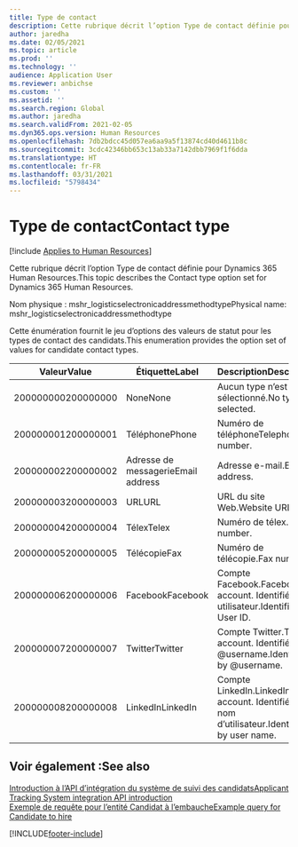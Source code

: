 ```yaml
---
title: Type de contact
description: Cette rubrique décrit l’option Type de contact définie pour Dynamics 365 Human Resources.
author: jaredha
ms.date: 02/05/2021
ms.topic: article
ms.prod: ''
ms.technology: ''
audience: Application User
ms.reviewer: anbichse
ms.custom: ''
ms.assetid: ''
ms.search.region: Global
ms.author: jaredha
ms.search.validFrom: 2021-02-05
ms.dyn365.ops.version: Human Resources
ms.openlocfilehash: 7db2bdcc45d057ea6aa9a5f13874cd40d4611b8c
ms.sourcegitcommit: 3cdc42346bb653c13ab33a7142dbb7969f1f6dda
ms.translationtype: HT
ms.contentlocale: fr-FR
ms.lasthandoff: 03/31/2021
ms.locfileid: "5798434"
---
```

# <a name="contact-type"></a><span data-ttu-id="70fe2-103">Type de contact</span><span class="sxs-lookup"><span data-stu-id="70fe2-103">Contact type</span></span>

[!include [Applies to Human Resources](../includes/applies-to-hr.md)]

<span data-ttu-id="70fe2-104">Cette rubrique décrit l’option Type de contact définie pour Dynamics 365 Human Resources.</span><span class="sxs-lookup"><span data-stu-id="70fe2-104">This topic describes the Contact type option set for Dynamics 365 Human Resources.</span></span>

<span data-ttu-id="70fe2-105">Nom physique : mshr_logisticselectronicaddressmethodtype</span><span class="sxs-lookup"><span data-stu-id="70fe2-105">Physical name: mshr_logisticselectronicaddressmethodtype</span></span>

<span data-ttu-id="70fe2-106">Cette énumération fournit le jeu d’options des valeurs de statut pour les types de contact des candidats.</span><span class="sxs-lookup"><span data-stu-id="70fe2-106">This enumeration provides the option set of values for candidate contact types.</span></span> 

| <span data-ttu-id="70fe2-107">Valeur</span><span class="sxs-lookup"><span data-stu-id="70fe2-107">Value</span></span> | <span data-ttu-id="70fe2-108">Étiquette</span><span class="sxs-lookup"><span data-stu-id="70fe2-108">Label</span></span> | <span data-ttu-id="70fe2-109">Description</span><span class="sxs-lookup"><span data-stu-id="70fe2-109">Description</span></span> |
| --- | --- | --- |
| <span data-ttu-id="70fe2-110">200000000</span><span class="sxs-lookup"><span data-stu-id="70fe2-110">200000000</span></span> | <span data-ttu-id="70fe2-111">None</span><span class="sxs-lookup"><span data-stu-id="70fe2-111">None</span></span> | <span data-ttu-id="70fe2-112">Aucun type n’est sélectionné.</span><span class="sxs-lookup"><span data-stu-id="70fe2-112">No type is selected.</span></span> |
| <span data-ttu-id="70fe2-113">200000001</span><span class="sxs-lookup"><span data-stu-id="70fe2-113">200000001</span></span> | <span data-ttu-id="70fe2-114">Téléphone</span><span class="sxs-lookup"><span data-stu-id="70fe2-114">Phone</span></span> | <span data-ttu-id="70fe2-115">Numéro de téléphone</span><span class="sxs-lookup"><span data-stu-id="70fe2-115">Telephone number.</span></span> |
| <span data-ttu-id="70fe2-116">200000002</span><span class="sxs-lookup"><span data-stu-id="70fe2-116">200000002</span></span> | <span data-ttu-id="70fe2-117">Adresse de messagerie</span><span class="sxs-lookup"><span data-stu-id="70fe2-117">Email address</span></span> | <span data-ttu-id="70fe2-118">Adresse e-mail.</span><span class="sxs-lookup"><span data-stu-id="70fe2-118">Email address.</span></span> |
| <span data-ttu-id="70fe2-119">200000003</span><span class="sxs-lookup"><span data-stu-id="70fe2-119">200000003</span></span> | <span data-ttu-id="70fe2-120">URL</span><span class="sxs-lookup"><span data-stu-id="70fe2-120">URL</span></span> | <span data-ttu-id="70fe2-121">URL du site Web.</span><span class="sxs-lookup"><span data-stu-id="70fe2-121">Website URL.</span></span> |
| <span data-ttu-id="70fe2-122">200000004</span><span class="sxs-lookup"><span data-stu-id="70fe2-122">200000004</span></span> | <span data-ttu-id="70fe2-123">Télex</span><span class="sxs-lookup"><span data-stu-id="70fe2-123">Telex</span></span> | <span data-ttu-id="70fe2-124">Numéro de télex.</span><span class="sxs-lookup"><span data-stu-id="70fe2-124">Telex number.</span></span> |
| <span data-ttu-id="70fe2-125">200000005</span><span class="sxs-lookup"><span data-stu-id="70fe2-125">200000005</span></span> | <span data-ttu-id="70fe2-126">Télécopie</span><span class="sxs-lookup"><span data-stu-id="70fe2-126">Fax</span></span> | <span data-ttu-id="70fe2-127">Numéro de télécopie.</span><span class="sxs-lookup"><span data-stu-id="70fe2-127">Fax number.</span></span> |
| <span data-ttu-id="70fe2-128">200000006</span><span class="sxs-lookup"><span data-stu-id="70fe2-128">200000006</span></span> | <span data-ttu-id="70fe2-129">Facebook</span><span class="sxs-lookup"><span data-stu-id="70fe2-129">Facebook</span></span> | <span data-ttu-id="70fe2-130">Compte Facebook.</span><span class="sxs-lookup"><span data-stu-id="70fe2-130">Facebook account.</span></span> <span data-ttu-id="70fe2-131">Identifié par ID utilisateur.</span><span class="sxs-lookup"><span data-stu-id="70fe2-131">Identified by User ID.</span></span> |
| <span data-ttu-id="70fe2-132">200000007</span><span class="sxs-lookup"><span data-stu-id="70fe2-132">200000007</span></span> | <span data-ttu-id="70fe2-133">Twitter</span><span class="sxs-lookup"><span data-stu-id="70fe2-133">Twitter</span></span> | <span data-ttu-id="70fe2-134">Compte Twitter.</span><span class="sxs-lookup"><span data-stu-id="70fe2-134">Twitter account.</span></span> <span data-ttu-id="70fe2-135">Identifié par @username.</span><span class="sxs-lookup"><span data-stu-id="70fe2-135">Identified by @username.</span></span> |
| <span data-ttu-id="70fe2-136">200000008</span><span class="sxs-lookup"><span data-stu-id="70fe2-136">200000008</span></span> | <span data-ttu-id="70fe2-137">LinkedIn</span><span class="sxs-lookup"><span data-stu-id="70fe2-137">LinkedIn</span></span> | <span data-ttu-id="70fe2-138">Compte LinkedIn.</span><span class="sxs-lookup"><span data-stu-id="70fe2-138">LinkedIn account.</span></span> <span data-ttu-id="70fe2-139">Identifié par le nom d’utilisateur.</span><span class="sxs-lookup"><span data-stu-id="70fe2-139">Identified by user name.</span></span> |

## <a name="see-also"></a><span data-ttu-id="70fe2-140">Voir également :</span><span class="sxs-lookup"><span data-stu-id="70fe2-140">See also</span></span>

[<span data-ttu-id="70fe2-141">Introduction à l’API d’intégration du système de suivi des candidats</span><span class="sxs-lookup"><span data-stu-id="70fe2-141">Applicant Tracking System integration API introduction</span></span>](hr-admin-integration-ats-api-introduction.md)<br>
[<span data-ttu-id="70fe2-142">Exemple de requête pour l’entité Candidat à l’embauche</span><span class="sxs-lookup"><span data-stu-id="70fe2-142">Example query for Candidate to hire</span></span>](hr-admin-integration-ats-api-candidate-to-hire-example-query.md)


[!INCLUDE[footer-include](../includes/footer-banner.md)]